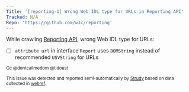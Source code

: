 ```yaml
---
Title: '[reporting-1] Wrong Web IDL type for URLs in Reporting API'
Tracked: N/A
Repo: 'https://github.com/w3c/reporting'
---
```


While crawling [Reporting API](https://w3c.github.io/reporting/), wrong Web IDL type for URLs:
* [ ] `attribute url` in interface `Report` uses `DOMString` instead of recommended `USVString` for URLs

<sub>Cc @dontcallmedom @tidoust</sub>

<sub>This issue was detected and reported semi-automatically by [Strudy](https://github.com/w3c/strudy/) based on data collected in [webref](https://github.com/w3c/webref/).</sub>

